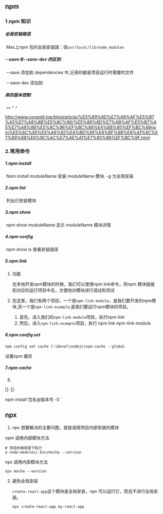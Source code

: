 ## npm

### 1.npm 知识

##### 全局安装路径

​	Mac上npm 包的全局安装路：径`usr/local/lib/node_modules`

##### --save与--save-dev 的区别

​	--save 添加到 dependencies 中,记录的都是项目运行时需要的文件

​	--save-dev 添加到

##### 库的版本控制

​	`>=` `^` `*`

http://www.conardli.top/blog/article/%E5%89%8D%E7%AB%AF%E5%B7%A5%E7%A8%8B%E5%8C%96/%E5%89%8D%E7%AB%AF%E5%B7%A5%E7%A8%8B%E5%8C%96%EF%BC%88%E4%B8%80%EF%BC%89npm%E5%8C%85%E5%A6%82%E4%BD%95%E8%BF%9B%E8%A1%8C%E7%89%88%E6%9C%AC%E7%AE%A1%E7%90%86%EF%BC%9F.html

### 2.常用命令

##### 1.npm install

​	Nom install moduleName 安装 moduleName 模块. -g 为全局安装

##### 2.npm list

​	列出已安装模块

##### 3.npm show

​	npm show moduleName 显示 moduleName 模块详情

##### 4.npm config

​	npm show  ls 查看安装路径

##### 5.npm link

1. 功能

   在本地开发npm模块的时候，我们可以使用npm link命令，将npm 模块链接到对应的运行项目中去，方便地对模块进行调试和测试

2. 在这里，我们有两个项目，一个是`npm-link-module`，是我们要开发的npm模块,另一个是`npm-link-example`,是我们要运行npm模块的项目。

   1. 首先，进入我们的`npm-link-module`项目，执行npm link
   2. 然后，进入`npm-link-example`项目，执行 npm link npm-link-module

##### 6.npm config set

`npm config set cache C:\Devel\nodejs\npm-cache --global `

设置npm 缓存

##### 7.npm cache

8.

[]: 
[]: 

npm install 包名@版本号 -S `



## npx

1. npx 想要解决的主要问题，就是调用项目内部安装的模块

npm 调用内部模块方法

```shell
# 项目的根目录下执行
$ node-modules/.bin/mocha --version
```

npx 调用内部模块方法

```shell
npx mocha --version
```

2. 避免全局安装

   `create-react-app`这个模块是全局安装，npx 可以运行它，而且不进行全局安装。

   `npx create-react-app my-react-app`












​      

